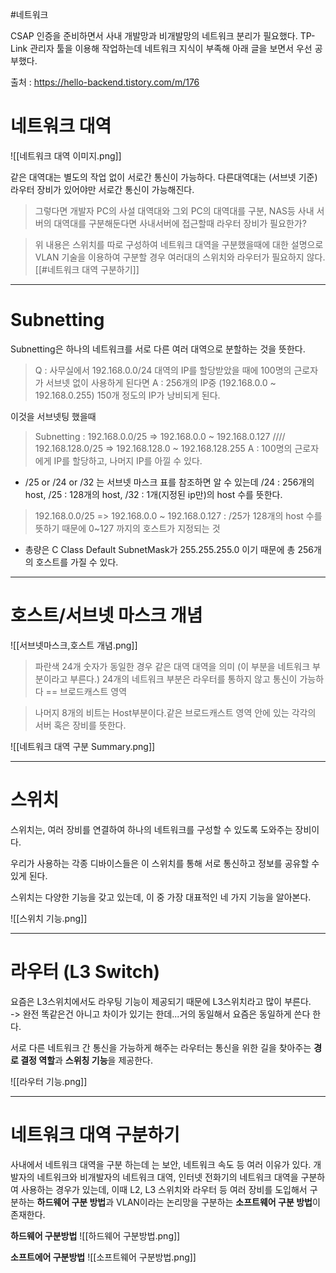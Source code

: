 #네트워크 


CSAP 인증을 준비하면서 사내 개발망과 비개발망의 네트워크 분리가 필요했다.
TP-Link 관리자 툴을 이용해 작업하는데 네트워크 지식이 부족해 아래 글을 보면서 우선 공부했다.

출처 : https://hello-backend.tistory.com/m/176


# 네트워크 대역

![[네트워크 대역 이미지.png]]

같은 대역대는 별도의 작업 없이 서로간 통신이 가능하다.
다른대역대는 (서브넷 기준) 라우터 장비가 있어야만 서로간 통신이 가능해진다.

>그렇다면 개발자 PC의 사설 대역대와 그외 PC의 대역대를 구분, 
>NAS등 사내 서버의 대역대를 구분해둔다면 사내서버에 접근할때 라우터 장비가 필요한가?

>위 내용은 스위치를 따로 구성하여 네트워크 대역을 구분했을때에 대한 설명으로
>VLAN 기술을 이용하여 구분할 경우 여러대의 스위치와 라우터가 필요하지 않다.
>[[#네트워크 대역 구분하기]]



---

# Subnetting

Subnetting은 하나의 네트워크를 서로 다른 여러 대역으로 분할하는 것을 뜻한다.

>Q : 사무실에서 192.168.0.0/24 대역의 IP를 할당받았을 때에 100명의 근로자가 서브넷 없이 사용하게 된다면
>A : 256개의 IP중 (192.168.0.0 ~ 192.168.0.255) 150개 정도의 IP가 낭비되게 된다.

이것을 서브넷팅 했을때

>Subnetting : 192.168.0.0/25 => 192.168.0.0 ~ 192.168.0.127 //// 192.168.128.0/25 => 192.168.128.0 ~ 192.168.128.255
>A : 100명의 근로자에게 IP를 할당하고, 나머지 IP를 아낄 수 있다.

* /25 or /24 or /32 는 서브넷 마스크 표를 참조하면 알 수 있는데
  /24 : 256개의 host, /25 : 128개의 host, /32 : 1개(지정된 ip만)의 host 수를 뜻한다.
  
>192.168.0.0/25 => 192.168.0.0 ~ 192.168.0.127 : /25가 128개의 host 수를 뜻하기 때문에 0~127 까지의 호스트가 지정되는 것


* 총량은 C Class Default SubnetMask가 255.255.255.0 이기 때문에 총 256개의 호스트를 가질 수 있다.

---

# 호스트/서브넷 마스크 개념

![[서브넷마스크,호스트 개념.png]]

> 파란색  24개 숫자가 동일한 경우 같은 대역 대역을 의미 (이 부분을 네트워크 부분이라고 부른다.)
> 24개의 네트워크 부분은 라우터를 통하지 않고 통신이 가능하다 == 브로드캐스트 영역

> 나머지 8개의 비트는 Host부분이다.같은 브로드캐스트 영역 안에 있는 각각의 서버 혹은 장비를 뜻한다.


![[네트워크 대역 구분 Summary.png]]


---

# 스위치

스위치는, 여러 장비를 연결하여 하나의 네트워크를 구성할 수 있도록 도와주는 장비이다.

우리가 사용하는 각종 디바이스들은 이 스위치를 통해 서로 통신하고 정보를 공유할 수 있게 된다.

스위치는 다양한 기능을 갖고 있는데, 이 중 가장 대표적인 네 가지 기능을 알아본다.

![[스위치 기능.png]]

---
# 라우터 (L3 Switch)

요즘은 L3스위치에서도 라우팅 기능이 제공되기 때문에 L3스위치라고 많이 부른다.  
-> 완전 똑같은건 아니고 차이가 있기는 한데...거의 동일해서 요즘은 동일하게 쓴다 한다.

서로 다른 네트워크 간 통신을 가능하게 해주는 라우터는 통신을 위한 길을 찾아주는 **경로 결정 역할**과 **스위칭 기능**을 제공한다.

![[라우터 기능.png]]

---


# 네트워크 대역 구분하기

사내에서 네트워크 대역을 구분 하는데 는 보안, 네트워크 속도 등 여러 이유가 있다.
개발자의 네트워크와 비개발자의 네트워크 대역, 인터넷 전화기의 네트워크 대역을 구분하여 사용하는 경우가 있는데, 이때 L2, L3 스위치와 라우터 등 여러 장비를 도입해서 구분하는 **하드웨어 구분 방법**과 VLAN이라는 논리망을 구분하는 **소프트웨어 구분 방법**이 존재한다.

**하드웨어 구분방법**
![[하드웨어 구분방법.png]]


**소프트에어 구분방법**
![[소프트웨어 구분방법.png]]




